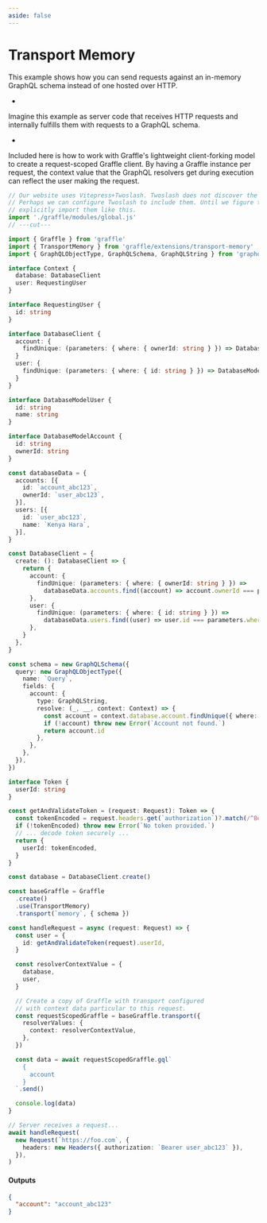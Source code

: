 ```yaml
---
aside: false
---
```


# Transport Memory

This example shows how you can send requests against an in-memory GraphQL schema instead of one hosted over HTTP.

-

Imagine this example as server code that receives HTTP requests and internally fulfills them with requests to a GraphQL schema.

-

Included here is how to work with Graffle's lightweight client-forking model to create a request-scoped Graffle client.
By having a Graffle instance per request, the context value that the GraphQL resolvers get during execution can reflect
the user making the request.

<!-- dprint-ignore-start -->
```ts twoslash
// Our website uses Vitepress+Twoslash. Twoslash does not discover the generated Graffle modules.
// Perhaps we can configure Twoslash to include them. Until we figure that out, we have to
// explicitly import them like this.
import './graffle/modules/global.js'
// ---cut---

import { Graffle } from 'graffle'
import { TransportMemory } from 'graffle/extensions/transport-memory'
import { GraphQLObjectType, GraphQLSchema, GraphQLString } from 'graphql'

interface Context {
  database: DatabaseClient
  user: RequestingUser
}

interface RequestingUser {
  id: string
}

interface DatabaseClient {
  account: {
    findUnique: (parameters: { where: { ownerId: string } }) => DatabaseModelAccount | undefined
  }
  user: {
    findUnique: (parameters: { where: { id: string } }) => DatabaseModelUser | undefined
  }
}

interface DatabaseModelUser {
  id: string
  name: string
}

interface DatabaseModelAccount {
  id: string
  ownerId: string
}

const databaseData = {
  accounts: [{
    id: `account_abc123`,
    ownerId: `user_abc123`,
  }],
  users: [{
    id: `user_abc123`,
    name: `Kenya Hara`,
  }],
}

const DatabaseClient = {
  create: (): DatabaseClient => {
    return {
      account: {
        findUnique: (parameters: { where: { ownerId: string } }) =>
          databaseData.accounts.find((account) => account.ownerId === parameters.where.ownerId),
      },
      user: {
        findUnique: (parameters: { where: { id: string } }) =>
          databaseData.users.find((user) => user.id === parameters.where.id),
      },
    }
  },
}

const schema = new GraphQLSchema({
  query: new GraphQLObjectType({
    name: `Query`,
    fields: {
      account: {
        type: GraphQLString,
        resolve: (_, __, context: Context) => {
          const account = context.database.account.findUnique({ where: { ownerId: context.user.id } })
          if (!account) throw new Error(`Account not found.`)
          return account.id
        },
      },
    },
  }),
})

interface Token {
  userId: string
}

const getAndValidateToken = (request: Request): Token => {
  const tokenEncoded = request.headers.get(`authorization`)?.match(/^Bearer\s+(.+)$/)?.[1]
  if (!tokenEncoded) throw new Error(`No token provided.`)
  // ... decode token securely ...
  return {
    userId: tokenEncoded,
  }
}

const database = DatabaseClient.create()

const baseGraffle = Graffle
  .create()
  .use(TransportMemory)
  .transport(`memory`, { schema })

const handleRequest = async (request: Request) => {
  const user = {
    id: getAndValidateToken(request).userId,
  }

  const resolverContextValue = {
    database,
    user,
  }

  // Create a copy of Graffle with transport configured
  // with context data particular to this request.
  const requestScopedGraffle = baseGraffle.transport({
    resolverValues: {
      context: resolverContextValue,
    },
  })

  const data = await requestScopedGraffle.gql`
    {
      account
    }
  `.send()

  console.log(data)
}

// Server receives a request...
await handleRequest(
  new Request(`https://foo.com`, {
    headers: new Headers({ authorization: `Bearer user_abc123` }),
  }),
)
```
<!-- dprint-ignore-end -->

#### Outputs

<!-- dprint-ignore-start -->
```json
{
  "account": "account_abc123"
}
```
<!-- dprint-ignore-end -->
